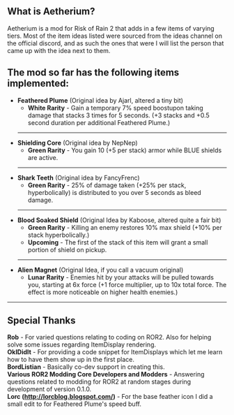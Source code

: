 ## What is Aetherium?
Aetherium is a mod for Risk of Rain 2 that adds in a few items of varying tiers.
Most of the item ideas listed were sourced from the ideas channel on the official discord,
and as such the ones that were I will list the person that came up with the idea next to them.

The mod so far has the following items implemented:
-------------------
- **Feathered Plume** (Original idea by Ajarl, altered a tiny bit)
	- **White Rarity** - Gain a temporary 7% speed boostupon taking damage that stacks 3 times for 5 seconds. (+3 stacks and +0.5 second duration per additional Feathered Plume.)
	 ----------
 - **Shielding Core** (Original idea by NepNep)
	 - **Green Rarity** - You gain 10  (+5 per stack) armor while BLUE shields are active.
	-------
- **Shark Teeth** (Original idea by FancyFrenc)
	- **Green Rarity** - 25% of damage taken (+25% per stack, hyperbolically) is distributed to you over 5 seconds as bleed damage.
	----
- **Blood Soaked Shield** (Original Idea by Kaboose, altered quite a fair bit)
	- **Green Rarity** - Killing an enemy restores 10% max shield (+10% per stack hyperbolically.)
	- **Upcoming** - The first of the stack of this item will grant a small portion of shield on pickup.
	----
- **Alien Magnet** (Original Idea, if you call a vacuum original)
	- **Lunar Rarity** - Enemies hit by your attacks will be pulled towards you, starting at 6x force (+1 force multiplier, up to 10x total force. The effect is more noticeable on higher health enemies.)
------------

## Special Thanks
**Rob** - For varied questions relating to coding on ROR2. Also for helping solve some issues regarding ItemDisplay rendering.  
**OkIDidIt** - For providing a code snippet for ItemDisplays which let me learn how to have them show up in the first place.   
**BordListian** - Basically co-dev support in creating this.  
**Various ROR2 Modding Core Developers and Modders** - Answering questions related to modding for ROR2 at random stages during development of version 0.1.0.  
**Lorc (http://lorcblog.blogspot.com/)** - For the base feather icon I did a small edit to for Feathered Plume's speed buff.  
